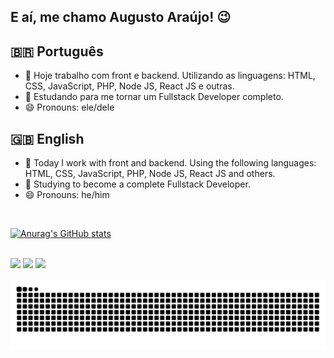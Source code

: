 ## E aí, me chamo Augusto Araújo! 😉

## 🇧🇷 Português

- 🔭 Hoje trabalho com front e backend. Utilizando as linguagens: HTML, CSS, JavaScript, PHP, Node JS, React JS e outras.
- 🌱 Estudando para me tornar um Fullstack Developer completo.
- 😄 Pronouns: ele/dele

## 🇬🇧 English


- 🔭 Today I work with front and backend. Using the following languages: HTML, CSS, JavaScript, PHP, Node JS, React JS and others.
- 🌱 Studying to become a complete Fullstack Developer.
- 😄 Pronouns: he/him
  
</br>
<div>
  <a href = "[https:](https://github.com/gutovinhal)">
  
   [![Anurag's GitHub stats](https://github-readme-stats.vercel.app/api?username=gutovinhal&show_icons=true&theme=dark)](https://github.com/gutovinhal/github-readme-stats)
</div>
</br>

<div> 
  <a href="https://instagram.com/_augustovinhal" target="_blank"><img src="https://img.shields.io/badge/-Instagram-%23E4405F?style=for-the-badge&logo=instagram&logoColor=white" target="_blank"></a>
  <a href = "mailto:augustovinhal@gmail.com"><img src="https://img.shields.io/badge/-Gmail-%23333?style=for-the-badge&logo=gmail&logoColor=white" target="_blank"></a>
  <a href="https://www.linkedin.com/in/augusto-vinhal-araujo" target="_blank"><img src="https://img.shields.io/badge/-LinkedIn-%230077B5?style=for-the-badge&logo=linkedin&logoColor=white" target="_blank"></a> 
  
</div>

</br>

<picture>
  <source media="(prefers-color-scheme: dark)" srcset="https://raw.githubusercontent.com/gutovinhal/gutovinhal/output/github-contribution-grid-snake-dark.svg">
  <source media="(prefers-color-scheme: light)" srcset="https://raw.githubusercontent.com/gutovinhal/gutovinhal/output/github-contribution-grid-snake.svg">
  <img alt="github contribution grid snake animation" src="https://raw.githubusercontent.com/gutovinhal/gutovinhal/output/github-contribution-grid-snake.svg">
</picture>
